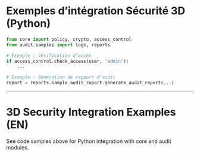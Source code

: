 # Exemples d’intégration Sécurité 3D (Python)

```python
from core import policy, crypto, access_control
from audit.samples import logs, reports

# Exemple : Vérification d’accès
if access_control.check_access(user, 'admin'):
    ...

# Exemple : Génération de rapport d’audit
report = reports.sample_audit_report.generate_audit_report(...)
```

---

# 3D Security Integration Examples (EN)

See code samples above for Python integration with core and audit modules.
